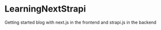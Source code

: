 # LearningNextStrapi
Getting started blog with next.js in the frontend and strapi.js in the backend
